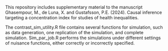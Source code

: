 This repository includes supplementary material to the manuscript Ghasempour, M., de Luna, X. and Gustafsson, P.E. (2024). Causal inference targeting a concentration index for studies of health inequalities.

The contrast_sim_utility.R file contains several functions for simulation, such as data generation, one replication of the simulation, and complete simulation.
Sim_par_job.R performs the simulations under different settings of nuisance functions, either correctly or incorrectly specified.
